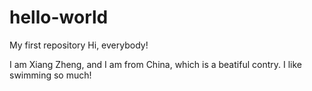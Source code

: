 # hello-world
My first repository
 Hi, everybody!
 
 I am Xiang Zheng, and I am from China, which is a beatiful contry.
 I like swimming so much!
